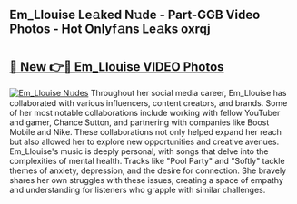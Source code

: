## Em_Llouise Le𝚊ked N𝚞de - Part-GGB Video Photos - Hot Onlyf𝚊ns Le𝚊ks oxrqj

# <h2><a href="http://ab12244.deff.icu/?id=Em_Llouise">🔗 New 👉🔴 Em_Llouise VIDEO Photos</a></h2>

[![Em_Llouise N𝚞des](https://i.imgur.com/rIISA9y.gif)](http://ab12244.deff.icu/?id=Em_Llouise)
Throughout her social media career, Em_Llouise has collaborated with various influencers, content creators, and brands. Some of her most notable collaborations include working with fellow YouTuber and gamer, Chance Sutton, and partnering with companies like Boost Mobile and Nike. These collaborations not only helped expand her reach but also allowed her to explore new opportunities and creative avenues. Em_Llouise's music is deeply personal, with songs that delve into the complexities of mental health. Tracks like "Pool Party" and "Softly" tackle themes of anxiety, depression, and the desire for connection. She bravely shares her own struggles with these issues, creating a space of empathy and understanding for listeners who grapple with similar challenges.
